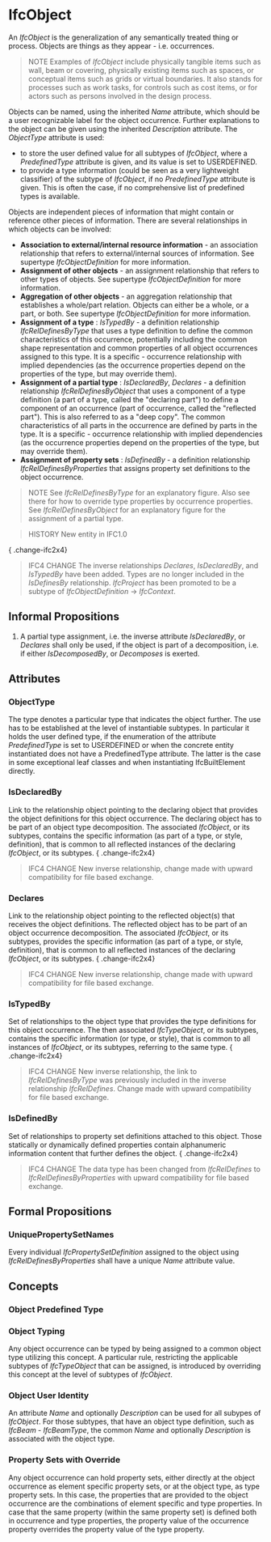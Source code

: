 # IfcObject

An _IfcObject_ is the generalization of any semantically treated thing or process. Objects are things as they appear - i.e. occurrences.

> NOTE  Examples of _IfcObject_ include physically tangible items such as wall, beam or covering, physically existing items such as spaces, or conceptual items such as grids or virtual boundaries. It also stands for processes such as work tasks, for controls such as cost items, or for actors such as persons involved in the design process.

Objects can be named, using the inherited _Name_ attribute, which should be a user recognizable label for the object occurrence. Further explanations to the object can be given using the inherited _Description_ attribute. The _ObjectType_ attribute is used:

* to store the user defined value for all subtypes of _IfcObject_, where a _PredefinedType_ attribute is given, and its value is set to USERDEFINED.
* to provide a type information (could be seen as a very lightweight classifier) of the subtype of _IfcObject_, if no _PredefinedType_ attribute is given. This is often the case, if no comprehensive list of predefined types is available.

Objects are independent pieces of information that might contain or reference other pieces of information. There are several relationships in which objects can be involved:

* **Association to external/internal resource information** - an association relationship that refers to external/internal sources of information. See supertype _IfcObjectDefinition_ for more information.
* **Assignment of other objects** - an assignment relationship that refers to other types of objects. See supertype _IfcObjectDefinition_ for more information.
* **Aggregation of other objects** - an aggregation relationship that establishes a whole/part relation. Objects can either be a whole, or a part, or both. See supertype _IfcObjectDefinition_ for more information.
* **Assignment of a type** : _IsTypedBy_ - a definition relationship _IfcRelDefinesByType_ that uses a type definition to define the common characteristics of this occurrence, potentially including the common shape representation and common properties of all object occurrences assigned to this type. It is a specific - occurrence relationship with implied dependencies (as the occurrence properties depend on the properties of the type, but may override them).
* **Assignment of a partial type** : _IsDeclaredBy_, _Declares_ - a definition relationship _IfcRelDefinesByObject_ that uses a component of a type definition (a part of a type, called the "declaring part") to define a component of an occurrence (part of occurrence, called the "reflected part"). This is also referred to as a "deep copy". The common characteristics of all parts in the occurrence are defined by parts in the type. It is a specific - occurrence relationship with implied dependencies (as the occurrence properties depend on the properties of the type, but may override them).
* **Assignment of property sets** : _IsDefinedBy_ - a definition relationship _IfcRelDefinesByProperties_ that assigns property set definitions to the object occurrence.

> NOTE  See _IfcRelDefinesByType_ for an explanatory figure. Also see there for how to override type properties by occurrence properties. See _IfcRelDefinesByObject_ for an explanatory figure for the assignment of a partial type.

> HISTORY  New entity in IFC1.0

{ .change-ifc2x4}
> IFC4 CHANGE  The inverse relationships _Declares_, _IsDeclaredBy_, and _IsTypedBy_ have been added. Types are no longer included in the _IsDefinesBy_ relationship. _IfcProject_ has been promoted to be a subtype of _IfcObjectDefinition_ -> _IfcContext_.

## Informal Propositions

1. A partial type assignment, i.e. the inverse attribute _IsDeclaredBy_, or _Declares_ shall only be used, if the object is part of a decomposition, i.e. if either _IsDecomposedBy_, or _Decomposes_ is exerted.

## Attributes

### ObjectType
The type denotes a particular type that indicates the object further. The use has to be established at the level of instantiable subtypes. In particular it holds the user defined type, if the enumeration of the attribute _PredefinedType_ is set to USERDEFINED or when the concrete entity instantiated does not have a PredefinedType attribute. The latter is the case in some exceptional leaf classes and when instantiating IfcBuiltElement directly. 

### IsDeclaredBy
Link to the relationship object pointing to the declaring object that provides the object definitions for this object occurrence. The declaring object has to be part of an object type decomposition. The associated _IfcObject_, or its subtypes, contains the specific information (as part of a type, or style, definition), that is common to all reflected instances of the declaring _IfcObject_, or its subtypes.
{ .change-ifc2x4}
> IFC4 CHANGE  New inverse relationship, change made with upward compatibility for file based exchange.

### Declares
Link to the relationship object pointing to the reflected object(s) that receives the object definitions. The reflected object has to be part of an object occurrence decomposition. The associated _IfcObject_, or its subtypes, provides the specific information (as part of a type, or style, definition), that is common to all reflected instances of the declaring _IfcObject_, or its subtypes.
{ .change-ifc2x4}
> IFC4 CHANGE  New inverse relationship, change made with upward compatibility for file based exchange.

### IsTypedBy
Set of relationships to the object type that provides the type definitions for this object occurrence. The then associated _IfcTypeObject_, or its subtypes, contains the specific information (or type, or style), that is common to all instances of _IfcObject_, or its subtypes, referring to the same type.
{ .change-ifc2x4}
> IFC4 CHANGE  New inverse relationship, the link to _IfcRelDefinesByType_ was previously included in the inverse relationship _IfcRelDefines_. Change made with upward compatibility for file based exchange.

### IsDefinedBy
Set of relationships to property set definitions attached to this object. Those statically or dynamically defined properties contain alphanumeric information content that further defines the object.
{ .change-ifc2x4}
> IFC4 CHANGE  The data type has been changed from _IfcRelDefines_ to _IfcRelDefinesByProperties_ with upward compatibility for file based exchange.

## Formal Propositions

### UniquePropertySetNames
Every individual _IfcPropertySetDefinition_ assigned to the object using _IfcRelDefinesByProperties_ shall have a unique _Name_ attribute value.

## Concepts

### Object Predefined Type



### Object Typing

Any object occurrence can be typed by being assigned to a common object type utilizing this concept. A particular rule, restricting the applicable subtypes of _IfcTypeObject_ that can be assigned, is introduced by overriding this concept at the level of subtypes of _IfcObject_.

### Object User Identity

An attribute _Name_ and optionally _Description_ can be used for all subypes of _IfcObject_. For those subtypes, that have an object type definition, such as _IfcBeam_ - _IfcBeamType_, the common _Name_ and optionally _Description_ is associated with the object type.

### Property Sets with Override

Any object occurrence can hold property sets, either directly at the object occurrence as element specific property sets, or at the object type, as type property sets. In this case, the properties that are provided to the object occurrence are the combinations of element specific and type properties. In case that the same property (within the same property set) is defined both in occurrence and type properties, the property value of the occurrence property overrides the property value of the type property.

